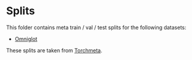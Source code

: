 # Splits

This folder contains meta train / val / test splits for the following datasets:

- [Omniglot](omniglot)

These splits are taken from [Torchmeta](https://github.com/tristandeleu/pytorch-meta/tree/master/torchmeta/datasets/assets).